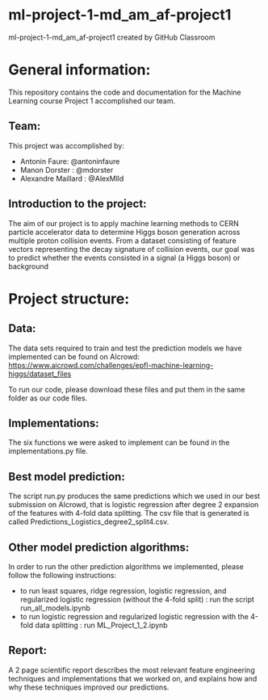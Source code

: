 # ml-project-1-md_am_af-project1
ml-project-1-md_am_af-project1 created by GitHub Classroom

# General information:
This repository contains the code and documentation for the Machine Learning course Project 1 accomplished our team.

## Team:
This project was accomplished by:
- Antonin Faure: @antoninfaure
- Manon Dorster : @mdorster
- Alexandre Maillard : @AlexMlld

## Introduction to the project:

The aim of our project is to apply machine learning methods to CERN particle accelerator data to determine Higgs boson
generation across multiple proton collision events. From a dataset consisting of feature vectors representing the decay
signature of collision events, our goal was to predict whether the events consisted in a signal (a Higgs boson) or background

# Project structure: 

## Data:

The data sets required to train and test the prediction models we have implemented can be found on AIcrowd: https://www.aicrowd.com/challenges/epfl-machine-learning-higgs/dataset_files

To run our code, please download these files and put them in the same folder as our code files. 

## Implementations:
The six functions we were asked to implement can be found in the implementations.py file. 

## Best model prediction:

The script run.py produces the same predictions which we used in our best submission on AIcrowd, that is logistic regression after degree 2 expansion of the features with 4-fold data splitting.
The csv file that is generated is called Predictions_Logistics_degree2_split4.csv.

## Other model prediction algorithms:
In order to run the other prediction algorithms we implemented, please follow the following instructions:
- to run least squares, ridge regression, logistic regression, and regularized logistic regression (without the 4-fold split) : run the script run_all_models.ipynb
- to run logistic regression and regularized logistic regression with the 4-fold data splitting : run ML_Project_1_2.ipynb

## Report:

A 2 page scientific report describes the most relevant feature engineering techniques and implementations that we worked on, and explains how and why these techniques improved our predictions. 
